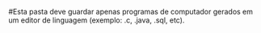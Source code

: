#Esta pasta deve guardar apenas programas de computador gerados em um editor de linguagem (exemplo: .c, .java, .sql, etc).